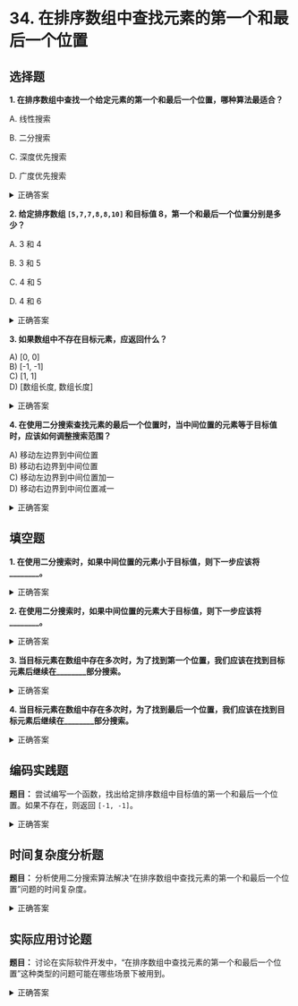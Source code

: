 # 34. 在排序数组中查找元素的第一个和最后一个位置

## 选择题

**1. 在排序数组中查找一个给定元素的第一个和最后一个位置，哪种算法最适合？**

A. 线性搜索

B. 二分搜索

C. 深度优先搜索

D. 广度优先搜索

<details>
  <summary>正确答案</summary>答案： B. 二分搜索
</details>

**2. 给定排序数组 `[5,7,7,8,8,10]` 和目标值 8，第一个和最后一个位置分别是多少？**

A. 3 和 4

B. 3 和 5

C. 4 和 5

D. 4 和 6

<details>
  <summary>正确答案</summary>
  <p>答案：A. 3 和 4</p>
</details>

**3. 如果数组中不存在目标元素，应返回什么？**

A) [0, 0]  
B) [-1, -1]  
C) [1, 1]  
D) [数组长度, 数组长度]

<details>
  <summary>正确答案</summary>B) [-1, -1]
</details>

**4. 在使用二分搜索查找元素的最后一个位置时，当中间位置的元素等于目标值时，应该如何调整搜索范围？**

A) 移动左边界到中间位置  
B) 移动右边界到中间位置  
C) 移动左边界到中间位置加一  
D) 移动右边界到中间位置减一

<details>
  <summary>正确答案</summary>C) 移动左边界到中间位置加一
</details>

## 填空题

**1. 在使用二分搜索时，如果中间位置的元素小于目标值，则下一步应该将________。**
<details>
  <summary>正确答案</summary>答案： 左边界移动到中间位置的右边（即中间位置加一）
</details>

**2. 在使用二分搜索时，如果中间位置的元素大于目标值，则下一步应该将________。**
<details>
  <summary>正确答案</summary>答案： 右边界移动到中间位置的左边（即中间位置减一）
</details>

**3. 当目标元素在数组中存在多次时，为了找到第一个位置，我们应该在找到目标元素后继续在________部分搜索。**
<details>
  <summary>正确答案</summary>左边
</details>

**4. 当目标元素在数组中存在多次时，为了找到最后一个位置，我们应该在找到目标元素后继续在________部分搜索。**
<details>
  <summary>正确答案</summary>右边
</details>

## 编码实践题

**题目：** 尝试编写一个函数，找出给定排序数组中目标值的第一个和最后一个位置。如果不存在，则返回 `[-1, -1]`。

<details>
  <summary>正确答案</summary>

```python
def search_range(nums, target):
    def find_first():
        left, right = 0, len(nums) - 1
        while left <= right:
            mid = left + (right - left) // 2
            if nums[mid] < target:
                left = mid + 1
            elif nums[mid] > target:
                right = mid - 1
            else:
                if mid == 0 or nums[mid - 1] < target:
                    return mid
                right = mid - 1
        return -1

    def find_last():
        left, right = 0, len(nums) - 1
        while left <= right:
            mid = left + (right - left) // 2
            if nums[mid] < target:
                left = mid + 1
            elif nums[mid] > target:
                right = mid - 1
            else:
                if mid == len(nums) - 1 or nums[mid + 1] > target:
                    return mid
                left = mid + 1
        return -1

    return [find_first(), find_last()]
```
</details>

## 时间复杂度分析题

**题目：** 分析使用二分搜索算法解决“在排序数组中查找元素的第一个和最后一个位置”问题的时间复杂度。

<details>
  <summary>正确答案</summary>答案： O(log n)。二分搜索的时间复杂度为对数级，因为每次操作都将搜索范围减半。
</details>

## 实际应用讨论题

**题目：** 讨论在实际软件开发中，“在排序数组中查找元素的第一个和最后一个位置”这种类型的问题可能在哪些场景下被用到。

<details>
  <summary>正确答案</summary>可能的答案：数据库查询优化、日志分析、股票市场分析、时间序列数据处理、搜索引擎优化等领域，特别是需要精确定位数据范围或者进行区间查询的场合。
</details>